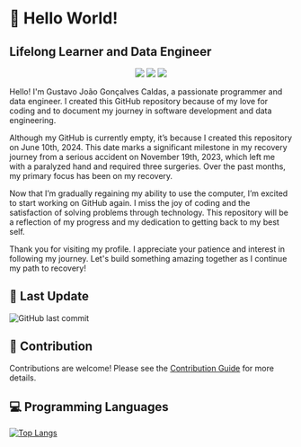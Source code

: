# 👋 Hello World! 
## Lifelong Learner and Data Engineer

<p align="center">
  <a href="https://www.linkedin.com/in/gustavocaldas22/"><img src="https://img.shields.io/badge/-LinkedIn-blue?style=flat-square&logo=LinkedIn&logoColor=white"></a>
  <a href="https://www.kaggle.com/gustavojgcaldas"><img src="https://img.shields.io/badge/-Kaggle-blue?style=flat-square&logo=Kaggle&logoColor=white"></a>
  <a href="mailto:your-email@gmail.com"><img src="https://img.shields.io/badge/-Gmail-red?style=flat-square&logo=Gmail&logoColor=white"></a>
</p>


Hello! I'm Gustavo João Gonçalves Caldas, a passionate programmer and data engineer. I created this GitHub repository because of my love for coding and to document my journey in software development and data engineering.

Although my GitHub is currently empty, it’s because I created this repository on June 10th, 2024. This date marks a significant milestone in my recovery journey from a serious accident on November 19th, 2023, which left me with a paralyzed hand and required three surgeries. Over the past months, my primary focus has been on my recovery.

Now that I’m gradually regaining my ability to use the computer, I’m excited to start working on GitHub again. I miss the joy of coding and the satisfaction of solving problems through technology. This repository will be a reflection of my progress and my dedication to getting back to my best self.

Thank you for visiting my profile. I appreciate your patience and interest in following my journey. Let's build something amazing together as I continue my path to recovery!

## 📅 Last Update

![GitHub last commit](https://img.shields.io/github/last-commit/gj-goncalvescaldas/gj-goncalvescaldas)

## 🤝 Contribution

Contributions are welcome! Please see the [Contribution Guide](CONTRIBUTING.md) for more details.

## 💻 Programming Languages

[![Top Langs](https://github-readme-stats.vercel.app/api/top-langs/?username=gj-goncalvescaldas&layout=compact)](https://github.com/gj-goncalvescaldas)
